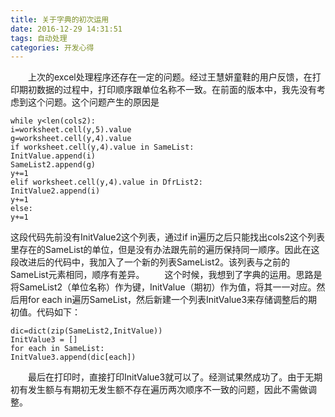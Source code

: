```yaml
---
title: 关于字典的初次运用
date: 2016-12-29 14:31:51
tags: 自动处理
categories: 开发心得
---
```

　　上次的excel处理程序还存在一定的问题。经过王慧妍童鞋的用户反馈，在打印期初数据的过程中，打印顺序跟单位名称不一致。在前面的版本中，我先没有考虑到这个问题。这个问题产生的原因是
<!-- more-->

	while y<len(cols2):
	i=worksheet.cell(y,5).value
	g=worksheet.cell(y,4).value
	if worksheet.cell(y,4).value in SameList:
	InitValue.append(i)
	SameList2.append(g)
	y+=1
	elif worksheet.cell(y,4).value in DfrList2:
	InitValue2.append(i)
	y+=1
	else:
	y+=1

这段代码先前没有InitValue2这个列表，通过if in遍历之后只能找出cols2这个列表里存在的SameList的单位，但是没有办法跟先前的遍历保持同一顺序。因此在这段改进后的代码中，我加入了一个新的列表SameList2。该列表与之前的SameList元素相同，顺序有差异。
　　这个时候，我想到了字典的运用。思路是将SameList2（单位名称）作为键，InitValue（期初）作为值，将其一一对应。然后用for each in遍历SameList，然后新建一个列表InitValue3来存储调整后的期初值。代码如下：

	dic=dict(zip(SameList2,InitValue))
	InitValue3 = []
	for each in SameList:
	InitValue3.append(dic[each])

　　最后在打印时，直接打印InitValue3就可以了。经测试果然成功了。由于无期初有发生额与有期初无发生额不存在遍历两次顺序不一致的问题，因此不需做调整。